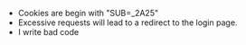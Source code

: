 - Cookies are begin with "SUB=_2A25"
- Excessive requests will lead to a redirect to the login page.
- I write bad code